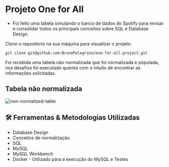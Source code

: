 # Projeto One for All

- Foi feito uma tabela simulando o banco de dados do Spotify para revisar e consolidar todos os principais conceitos sobre SQL e Database Design.

Clone o repositório na sua máquina para visualizar o projeto:

```
git clone git@github.com:BrunoPelegrino/one-for-all-project.git
```
Foi recebida uma tabela não normalizada que foi normalizada e populada, nos desafios foi executado queries com o intuito de encontrar as informações solicitadas.

## Tabela não normalizada

![non-normalized-table](https://user-images.githubusercontent.com/99822908/185382800-e9ab48d6-1c79-4bad-b642-7f0a0ddab1e8.png)

## 🛠️ Ferramentas & Metodologias Utilizadas

* Database Design
* Conceitos de normalização
* SQL
* MySQL
* MySQL Workbench
* Docker - Utilizado para a execução do MySQL e Testes
